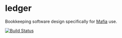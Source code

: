 ledger
======

Bookkeeping software design specifically for [Mafia](http://www.mafiasi.de) use. 

[![Build Status](https://travis-ci.org/lino/ledger.png?branch=master)](https://travis-ci.org/lino/ledger)

